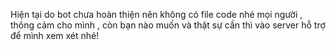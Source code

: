 Hiện tại do bot chưa hoàn thiện nên không có file code nhé mọi người , thông cảm cho mình , còn bạn nào muốn và thật sự cần thì vào server hỗ trợ để mình xem xét nhé!
